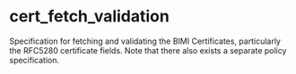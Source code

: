 # cert_fetch_validation
Specification for fetching and validating the BIMI Certificates, particularly the RFC5280 certificate fields. Note that there also exists a separate policy specification.
